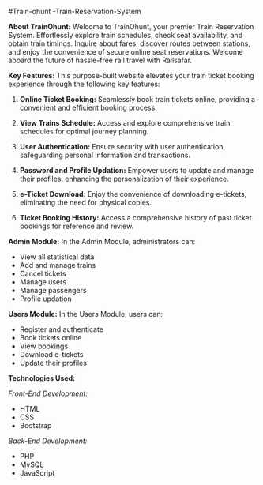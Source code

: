 #Train-ohunt -Train-Reservation-System

**About TrainOhunt:**
Welcome to TrainOhunt, your premier Train Reservation System. Effortlessly explore train schedules, check seat availability, and obtain train timings. Inquire about fares, discover routes between stations, and enjoy the convenience of secure online seat reservations. Welcome aboard the future of hassle-free rail travel with Railsafar.

**Key Features:**
This purpose-built website elevates your train ticket booking experience through the following key features:

1. **Online Ticket Booking:**
   Seamlessly book train tickets online, providing a convenient and efficient booking process.

2. **View Trains Schedule:**
   Access and explore comprehensive train schedules for optimal journey planning.

3. **User Authentication:**
   Ensure security with user authentication, safeguarding personal information and transactions.

4. **Password and Profile Updation:**
   Empower users to update and manage their profiles, enhancing the personalization of their experience.

5. **e-Ticket Download:**
   Enjoy the convenience of downloading e-tickets, eliminating the need for physical copies.

6. **Ticket Booking History:**
   Access a comprehensive history of past ticket bookings for reference and review.

**Admin Module:**
In the Admin Module, administrators can:

- View all statistical data
- Add and manage trains
- Cancel tickets
- Manage users
- Manage passengers
- Profile updation

**Users Module:**
In the Users Module, users can:

- Register and authenticate
- Book tickets online
- View bookings
- Download e-tickets
- Update their profiles

**Technologies Used:**

*Front-End Development:*
- HTML
- CSS
- Bootstrap

*Back-End Development:*
- PHP
- MySQL
- JavaScript

